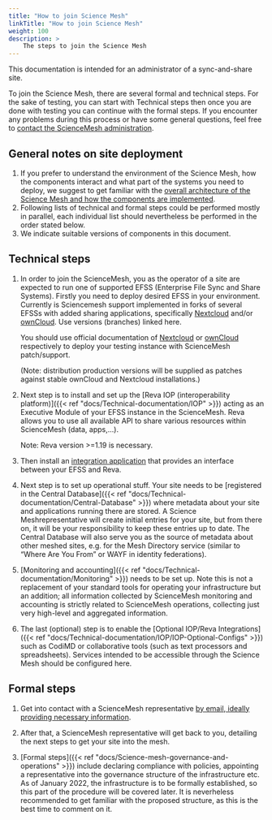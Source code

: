 ```yaml
---
title: "How to join Science Mesh"
linkTitle: "How to join Science Mesh"
weight: 100
description: >
    The steps to join the Science Mesh
---
```


This documentation is intended for an administrator of a sync-and-share site.

To join the Science Mesh, there are several formal and technical steps. For the sake of testing, you can start with Technical steps then once you are done with testing you can continue with the formal steps. If you encounter any problems during this process or have some general questions, feel free to [contact the ScienceMesh administration](../support/). 

## General notes on site deployment
1. If you prefer to understand the environment of the Science Mesh, how the components interact and what part of the systems you need to deploy, we suggest to get familiar with the [overall architecture of the Science Mesh and how the components are implemented](../architecture/).
1. Following lists of technical and formal steps could be performed mostly in parallel, each individual list should nevertheless be performed in the order stated below.
1. We indicate suitable versions of components in this document.

## Technical steps
1. In order to join the ScienceMesh, you as the operator of a site are expected to run one of supported EFSS (Enterprise File Sync and Share Systems). Firstly you need to deploy desired EFSS in your environment. Currently is Sciencemesh support implemented in forks of several EFSSs with added sharing applications, specifically [Nextcloud](https://github.com/pondersource/server/tree/sciencemesh) and/or [ownCloud](https://github.com/pondersource/core/tree/sciencemesh). Use versions (branches) linked here.

	You should use official documentation of [Nextcloud](https://nextcloud.com/install/) or [ownCloud](https://doc.owncloud.com/docs/next/) respectively to deploy your testing instance with ScienceMesh patch/support.

   (Note: distribution production versions will be supplied as patches against stable ownCloud and Nextcloud installations.)

1. Next step is to install and set up the [Reva IOP (interoperability platform)]({{< ref "docs/Technical-documentation/IOP" >}}) acting as an Executive Module of your EFSS instance in the ScienceMesh. Reva allows you to use all available API to share various resources within ScienceMesh (data, apps,...).
   
   Note: Reva version >=1.19 is necessary.

1. Then install an [integration application](../technical-documentation/iop/iop-nextcloud-owncloud10-integrations) that provides an interface between your EFSS and Reva.

1. Next step is to set up operational stuff. Your site needs to be [registered in the Central Database]({{< ref "docs/Technical-documentation/Central-Database" >}}) where metadata about your site and applications running there are stored. A Science Meshrepresentative will create initial entries for your site, but from there on, it will be your responsibility to keep these entries up to date. The Central Database will also serve you as the source of metadata about other meshed sites, e.g. for the Mesh Directory service (similar to “Where Are You From” or WAYF in identity federations). 

1. [Monitoring and accounting]({{< ref "docs/Technical-documentation/Monitoring" >}}) needs to be set up. Note this is not a replacement of your standard tools for operating your infrastructure but an addition; all information collected by ScienceMesh monitoring and accounting is strictly related to ScienceMesh operations, collecting just very high-level and aggregated information.

1. The last (optional) step is to enable the [Optional IOP/Reva Integrations]({{< ref "docs/Technical-documentation/IOP/IOP-Optional-Configs" >}}) such as CodiMD or collaborative tools (such as text processors and spreadsheets). Services intended to be accessible through the Science Mesh should be configured here.


## Formal steps

1. Get into contact with a ScienceMesh representative [by email, ideally providing necessary information](../science-mesh-governance-and-operations/firstcontactinfo/).

1. After that, a ScienceMesh representative will get back to you, detailing the next steps to get your site into the mesh.

1. [Formal steps]({{< ref "docs/Science-mesh-governance-and-operations" >}}) include declaring compliance with policies, appointing a representative into the governance structure of the infrastructure etc. As of January 2022, the infrastructure is to be formally established, so this part of the procedure will be covered later. It is neverheless recommended to get familiar with the proposed structure, as this is the best time to comment on it.

<!--
FIXME: I have asked Kuba and Pedro for an email addres helpdesk@sciencemesh.io
-->

<!--
From the Site Admission Procedure

Technical requirements
1. Each service must offer a way to be testable and verifiable from the outside by the
Operational Team to support automated testing.
1. The service MUST offer the required endpoints to perform these tests.
2. An account MUST be created in order to facilitate these tests.
3. These endpoints MUST be protected by some kind of authorisation mechanism.
4. It is only necessary to open these endpoints to the Operational Team; the Operational
Team will inform the site administrators in advance what IPs these tests will come from.
2. The service MUST support the Up-Test: This test will probe the service to see if it is up and
running, i.e. whether it can respond to a simple query on its endpoint.
3. An endpoint to collect accounting metrics MUST be provided.
1. This endpoint MUST be protected by some kind of authorisation mechanism.
2. It is only necessary to open this endpoint to the Operational Team; the Operational Team
will inform the site administrators in advance from what IPs the accounting metrics will
be collected.

Site admission procedure
The following steps need to be undertaken to join the Science Mesh:
1. A representative of the applicant Site signs the Science Mesh Policy Declaration and
presents it to the Operational Team together with the necessary contact information.
2. The applicant Site MUST make sure that it conforms with the requirements in section
“Requirements for Sites joining the Science Mesh”.
3. The Operational Team verifies that the applicant conforms with the requirements in section
“Requirements for Sites joining the Science Mesh”. If the applicant does not conform with
the requirements, the Operational Team MUST describe reasons and SHOULD give a
recommendation how to remedy.
4. The Operational Team informs the Science Mesh Steering Group about a new Site.
45. The Operational Team performs registration of the applicant Site to the Science Mesh. This
includes registration in the Central Database and making sure that accounting metrics are
collected and the Site monitoring tests are running.
-->

<!--

For the CS3 workshop, the governance boards and the OT will not be in place.
Therefore let us just focus on the technical part and leave the paperwork for
later on. We want sites to join the Science Mesh and not be deterred bij a mountain of bureaucracy.

-->


<!--
1. Read the technical and legal documentation which can be found here (FIXME).
1. Get into contact with the Science Mesh administration by using this online form (FIXME).
1. After reviewing your request, an administrator will get back to you, detailing the next steps; these include:
    - Getting remaining details about your site, especially technical ones like your IOP address for health monitoring
    - Performing initial compatibility and quality tests
    - FIXME...
1. Once all prerequisites have been met, you need to agree to and sign our OLAs/SLAs (FIXME).
1. Your site is added to our central database, effectively integrating it into the Science Mesh.
    - This includes appearing on all Science Mesh dashboards and being actively monitored for proper health.
1. In order to maintain your site's information, you will need to create an administrative account for our central database and request proper accesss rights.
    - More information will be provided by an administrator after your site has joined the Science Mesh.

-->

<!--

This stuff should go to FIXME1 I think.

### Checklists (FIXME)
Below you'll find some quick checklists to help you get your site ready for joining the Science Mesh.

#### General requirements (FIXME)
- Have this...
- And that...
- Legal stuff...
- FIXME...

#### Basic technical requirements
- Supported EFSS systems: _ownCloud 10/OCIS_, _Nextcloud_ (Version?), _Seafile_ (Version?)
- IOP (Reva) installed, configured and running next to your EFSS system
- EFSS and IOP must be accessible from the outside (see here (FIXME))
- FIXME...

#### Before joining the Science Mesh
- Read this (FIXME) introductory document that details the technical requirements to join the Science Mesh
- Install the IOP (Reva) as explained here (FIXME)
- Configure the IOP and connect it to your EFSS as explained here (FIXME)
- Run some self-tests as explained here (FIXME)
- FIXME...
-->
